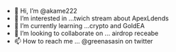 - 👋 Hi, I’m @akame222
- 👀 I’m interested in ...twich stream about ApexLdends
- 🌱 I’m currently learning ...crypto and GoldEA
- 💞️ I’m looking to collaborate on ... airdrop receabe
- 📫 How to reach me ... @greenasasin on twitter

<!---
akame222/akame222 is a ✨ special ✨ repository because its `README.md` (this file) appears on your GitHub profile.
You can click the Preview link to take a look at your changes.
--->
